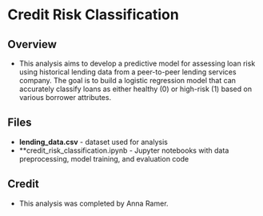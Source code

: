 # Credit Risk Classification

## Overview
- This analysis aims to develop a predictive model for assessing loan risk using historical lending data from a peer-to-peer lending services company. The goal is to build a logistic regression model that can accurately classify loans as either healthy (0) or high-risk (1) based on various borrower attributes.

## Files
- **lending_data.csv** -  dataset used for analysis
- **credit_risk_classification.ipynb - Jupyter notebooks with data preprocessing, model training, and evaluation code

## Credit
- This analysis was completed by Anna Ramer.
